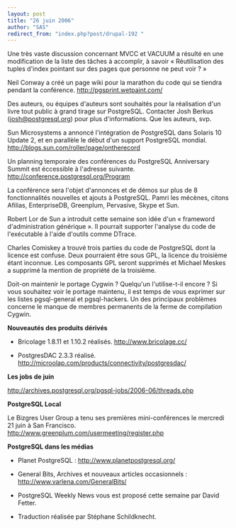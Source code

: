 ```yaml
---
layout: post
title: "26 juin 2006"
author: "SAS"
redirect_from: "index.php?post/drupal-192 "
---
```




<p>

Une très vaste discussion concernant MVCC et VACUUM a résulté en une modification de la liste des tâches à accomplir, à savoir «&nbsp;Réutilisation des tuples d'index pointant sur des pages que personne ne peut voir ?&nbsp;»

</p>

<p>

Neil Conway a créé un page wiki pour la marathon du code qui se tiendra pendant la conférence.  <a target="_blank" href="http://pgsprint.wetpaint.com/">http://pgsprint.wetpaint.com/</a>

</p>

<p>

Des auteurs, ou équipes d'auteurs sont souhaités pour la réalisation d'un livre tout public à grand tirage sur PostgreSQL. Contacter Josh Berkus (josh@postgresql.org) pour plus d'informations. Que les auteurs, svp.

</p>

<p>

Sun Microsystems a annoncé l'intégration de PostgreSQL dans Solaris 10 Update 2, et en parallèle le début d'un support PostgreSQL mondial.  <a target="_blank" href="http://blogs.sun.com/roller/page/ontherecord">http://blogs.sun.com/roller/page/ontherecord</a>

</p>

<p>

Un planning temporaire des conférences du PostgreSQL Anniversary Summit est éccessible à l'adresse suivante.  <a target="_blank" href="http://conference.postgresql.org/Program">http://conference.postgresql.org/Program</a>

</p>

<p>

La conférence sera l'objet d'annonces et de démos sur plus de 8 fonctionnalités nouvelles et ajouts à PostgreSQL. Pamri les mécènes, citons Afilias, EnterpriseDB, Greenplum, Pervasive, Skype et Sun.

</p>

<p>

Robert Lor de Sun a introduit cette semaine son idée d'un «&nbsp;frameword d'administration générique&nbsp;». Il pourrait supporter l'analyse du code de l'exécutable à l'aide d'outils comme DTrace.

</p>

<p>

Charles Comiskey a trouvé trois parties du code de PostgreSQL dont la licence est confuse. Deux pourraient être sous GPL, la licence du troisième étant inconnue. Les composants GPL seront supprimés et Michael Meskes a supprimé la mention de propriété de la troisième.

</p>

<p>

Doit-on maintenir le portage Cygwin ? Quelqu'un l'utilise-t-il encore ? Si vous souhaitez voir le portage maintenu, il est temps de vous exprimer sur les listes pgsql-general et pgsql-hackers. Un des principaux problèmes concerne le manque de membres permanents de la ferme de compilation Cygwin. </p>

<p><strong>Nouveautés des produits dérivés</strong></p>

<ul>

<li>

Bricolage 1.8.11 et 1.10.2 réalisés.  <a target="_blank" href="http://www.bricolage.cc/">http://www.bricolage.cc/</a>

</li>

<li>

PostgresDAC 2.3.3 réalisé.  <a target="_blank" href="http://microolap.com/products/connectivity/postgresdac/">http://microolap.com/products/connectivity/postgresdac/</a>

</li>

</ul>

<p><strong>Les jobs de juin</strong></p>

<p>

<a target="_blank" href="http://archives.postgresql.org/pgsql-jobs/2006-06/threads.php">http://archives.postgresql.org/pgsql-jobs/2006-06/threads.php</a>

</p>

<p><strong>PostgreSQL Local</strong></p>

<p>

Le Bizgres User Group a tenu ses premières mini-conférences le mercredi 21 juin à San Francisco.  <a target="_blank" href="http://www.greenplum.com/usermeeting/register.php">http://www.greenplum.com/usermeeting/register.php</a>

</p>

<p><strong>PostgreSQL dans les médias</strong></p>

<ul>

<li>

Planet PostgreSQL&nbsp;:  <a target="_blank" href="http://www.planetpostgresql.org/">http://www.planetpostgresql.org/</a>

</li>

<li>

General Bits, Archives et nouveaux articles occasionnels&nbsp;:  <a target="_blank" href="http://www.varlena.com/GeneralBits/">http://www.varlena.com/GeneralBits/</a>

</li>

<li>

PostgreSQL Weekly News vous est proposé cette semaine par David Fetter. </li>

<li>

Traduction réalisée par Stéphane Schildknecht.

</li>

</ul>